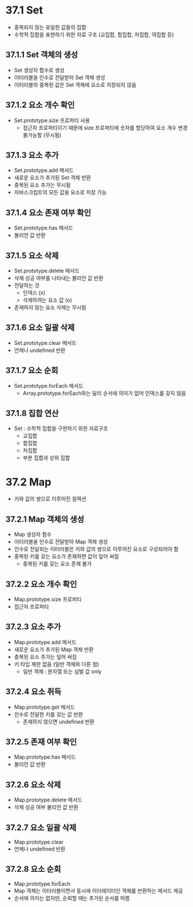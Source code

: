 # 37.1 Set

- 중복되지 않는 유일한 값들의 집합
- 수학적 집합을 표현하기 위한 자료 구조 (교집합, 합집합, 차집합, 여집합 등)

## 37.1.1 Set 객체의 생성

- Set 생성자 함수로 생성
- 이터러블을 인수로 전달받아 Set 객체 생성
- 이터러블의 중복된 값은 Set 객체에 요소로 저장되지 않음

## 37.1.2 요소 개수 확인

- Set.prototype.size 프로퍼티 사용
  - 접근자 프로퍼티이기 때문에 size 프로퍼티에 숫자를 할당하여 요소 개수 변경 불가능함 (무시됨)

## 37.1.3 요소 추가

- Set.prototype.add 메서드
- 새로운 요소가 추가된 Set 객체 반환
- 중복된 요소 추가는 무시됨
- 자바스크립트의 모든 값을 요소로 저장 가능

## 37.1.4 요소 존재 여부 확인

- Set.prototype.has 메서드
- 불리언 값 반환

## 37.1.5 요소 삭제

- Set.prototype.delete 메서드
- 삭제 성공 여부를 나타내는 불리언 값 반환
- 전달하는 것
  - 인덱스 (x)
  - 삭제하려는 요소 값 (o)
- 존재하지 않는 요소 삭제는 무시됨

## 37.1.6 요소 일괄 삭제

- Set.prototype.clear 메서드
- 언제나 undefined 반환

## 37.1.7 요소 순회

- Set.prototype.forEach 메서드
  - Array.prototype.forEach와는 달리 순서에 의미가 없어 인덱스를 갖지 않음

## 37.1.8 집합 연산

- Set : 수학적 집합을 구현하기 위한 자료구조
  - 교집합
  - 합집합
  - 차집합
  - 부분 집합과 상위 집합

# 37.2 Map

- 키와 값의 쌍으로 이루어진 컬렉션

## 37.2.1 Map 객체의 생성

- Map 생성자 함수
- 이터러블을 인수로 전달받아 Map 객체 생성
- 인수로 전달되는 이터러블은 키와 값의 쌍으로 이루어진 요소로 구성되어야 함
- 중복된 키를 갖는 요소가 존재하면 값이 덮어 써짐
  - 중복된 키를 갖는 요소 존재 불가

## 37.2.2 요소 개수 확인

- Map.prototype.size 프로퍼티
- 접근자 프로퍼티

## 37.2.3 요소 추가

- Map.prototype.add 메서드
- 새로운 요소가 추가된 Map 객체 반환
- 중복된 요소 추가는 덮어 써짐
- 키 타입 제한 없음 (일반 객체와 다른 점)
  - 일반 객체 : 문자열 또는 심벌 값 only

## 37.2.4 요소 취득

- Map.prototype.get 메서드
- 인수로 전달한 키를 갖는 값 반환
  - 존재하지 않으면 undefined 반환

## 37.2.5 존재 여부 확인

- Map.prototype.has 메서드
- 불리언 값 반환

## 37.2.6 요소 삭제

- Map.prototype.delete 메서드
- 삭제 성공 여부 불리언 값 반환

## 37.2.7 요소 일괄 삭제

- Map.prototype.clear
- 언제나 undefined 반환

## 37.2.8 요소 순회

- Map.prototype.forEach
- Map 객체는 이터러블이면서 동시에 이터레이터인 객체를 반환하는 메서드 제공
- 순서에 의미는 없지만, 순회할 때는 추가된 순서를 따름
